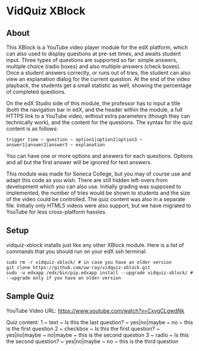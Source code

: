 VidQuiz XBlock
==============

About
-----

This XBlock is a YouTube video player module for the edX platform, which can also used to display questions at pre-set
times, and awaits student input. Three types of questions are supported so far: simple answers, multiple choice
(radio boxes) and also multiple answers (check boxes). Once a student answers correctly, or runs out of tries, the
student can also view an explanation dialog for the current question. At the end of the video playback, the students get
a small statistic as well, showing the percentage of completed questions.

On the edX Studio side of this module, the professor has to input a title (both the navigation bar in edX, and the
header within the module, a full HTTPS link to a YouTube video, without extra parameters (though they can technically
work), and the content for the questions. The syntax for the quiz content is as follows:

    trigger time ~ question ~ option1|option2|option3 ~ answer1|answer2|answer3 ~ explanation

You can have one or more options and answers for each questions. Options and all but the first answer will be ignored
for text answers.

This module was made for Seneca College, but you may of course use and adapt this code as you wish. There are still
hidden left-overs from development which you can also use. Initially grading was supposed to implemented, the number of
tries would be shown to students and the size of the video could be controlled. The quiz content was also in a separate
file. Initially only HTML5 videos were also support, but we have migrated to YouTube for less cross-platform hassles.

Setup
-----

vidquiz-xblock installs just like any other XBlock module. Here is a list of commands that you should run on your edX
ssh terminal:

    sudo rm -r vidquiz-xblock/ # in case you have an older version
    git clone https://github.com/uw-ray/vidquiz-xblock.git
    sudo -u edxapp /edx/bin/pip.edxapp install --upgrade vidquiz-xblock/ # --upgrade only if you have an older version


Sample Quiz
-----------

YouTube Video URL: https://www.youtube.com/watch?v=CxvgCLgwdNk

Quiz content:
    1 ~ text ~ Is this the last question? ~ yes|no|maybe ~ no ~ this is the first question
    2 ~ checkbox ~ Is this the first question? ~ yes|no|maybe ~ no|maybe ~ this is the second question
    3 ~ radio ~ Is this the second question? ~ yes|no|maybe ~ no ~ this is the third question